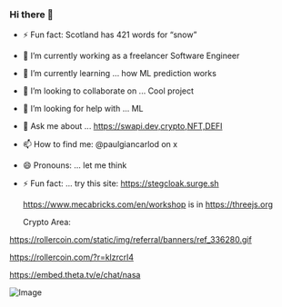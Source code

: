 ### Hi there 👋

- ⚡ Fun fact: Scotland has 421 words for “snow”
<!--
**PaulGiancarlo/PaulGiancarlo** is a ✨ _special_ ✨ repository because its `README.md` (this file) appears on your GitHub profile.

Here are some ideas to get you started:
-->
- 🔭 I’m currently working as a freelancer Software Engineer
- 🌱 I’m currently learning ... how ML prediction works
- 👯 I’m looking to collaborate on ... Cool project 
- 🤔 I’m looking for help with ... ML
- 💬 Ask me about ... https://swapi.dev,crypto,NFT,DEFI
- 📫 How to find me: @paulgiancarlod on x
- 😄 Pronouns: ... let me think
- ⚡ Fun fact: ... try this site: https://stegcloak.surge.sh

    https://www.mecabricks.com/en/workshop 
    is in https://threejs.org

    Crypto Area:

https://rollercoin.com/static/img/referral/banners/ref_336280.gif

https://rollercoin.com/?r=klzrcrl4

https://embed.theta.tv/e/chat/nasa

![Image](https://generative-placeholders.glitch.me/image?width=600&height=300&style=cellular-automata&cells=50)
